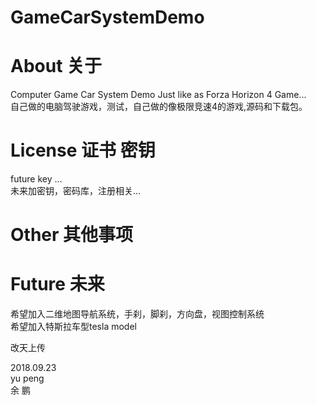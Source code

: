 # GameCarSystemDemo

# About 关于

Computer Game Car System Demo Just like as Forza Horizon 4 Game... </br>
自己做的电脑驾驶游戏，测试，自己做的像极限竞速4的游戏,源码和下载包。 </br>

# License 证书 密钥 

future key ...     </br>
未来加密钥，密码库，注册相关...</br>


# Other 其他事项


# Future 未来

希望加入二维地图导航系统，手刹，脚刹，方向盘，视图控制系统</br>
希望加入特斯拉车型tesla model </br>


改天上传 </br>






2018.09.23 </br>
yu peng </br>
余 鹏 </br>

